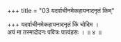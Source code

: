 +++
title = "03 यदर्वाचीनमेकहायनादनृतं किम्"

+++
यदर्वाचीनमेकहायनादनृतं किं चोदिम ।  
अयं मा तस्मादोदनः पवित्रः पात्वंहसः । ॥ ४ ॥